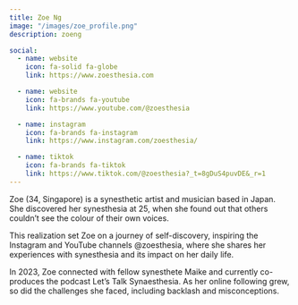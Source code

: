 ```yaml
---
title: Zoe Ng
image: "/images/zoe_profile.png"
description: zoeng

social:
  - name: website
    icon: fa-solid fa-globe
    link: https://www.zoesthesia.com

  - name: website
    icon: fa-brands fa-youtube
    link: https://www.youtube.com/@zoesthesia

  - name: instagram
    icon: fa-brands fa-instagram
    link: https://www.instagram.com/zoesthesia/

  - name: tiktok
    icon: fa-brands fa-tiktok
    link: https://www.tiktok.com/@zoesthesia?_t=8gDuS4puvDE&_r=1
---
```


Zoe (34, Singapore) is a synesthetic artist and musician based in Japan.
She discovered her synesthesia at 25, when she found out that others couldn’t see the colour of their own voices.

This realization set Zoe on a journey of self-discovery, inspiring the Instagram and YouTube channels @zoesthesia, where she shares her experiences with synesthesia and its impact on her daily life.

In 2023, Zoe connected with fellow synesthete Maike and currently co-produces the podcast Let’s Talk Synaesthesia. As her online following grew, so did the challenges she faced, including backlash and misconceptions.
